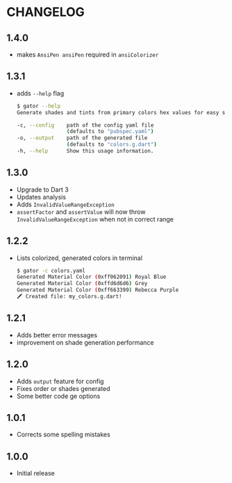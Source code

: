 # CHANGELOG

## 1.4.0

- makes `AnsiPen ansiPen` required in `ansiColorizer`

## 1.3.1

- adds `--help` flag

  ```sh
  $ gator --help
  Generate shades and tints from primary colors hex values for easy setup.

  -c, --config    path of the config yaml file
                  (defaults to "pubspec.yaml")
  -o, --output    path of the generated file
                  (defaults to "colors.g.dart")
  -h, --help      Show this usage information.
  ```

## 1.3.0

- Upgrade to Dart 3
- Updates analysis
- Adds `InvalidValueRangeException`
- `assertFactor` and `assertValue` will now throw `InvalidValueRangeException` when not in correct range

## 1.2.2

- Lists colorized, generated colors in terminal

    ```sh
    $ gator -c colors.yaml
    Generated Material Color (0xff062091) Royal Blue
    Generated Material Color (0xffd6d6d6) Grey
    Generated Material Color (0xff663399) Rebecca Purple
    🖍 Created file: my_colors.g.dart!
    ```

## 1.2.1

- Adds better error messages
- improvement on shade generation performance

## 1.2.0

- Adds `output` feature for config
- Fixes order or shades generated
- Some better code ge options

## 1.0.1

- Corrects some spelling mistakes

## 1.0.0

- Initial release
